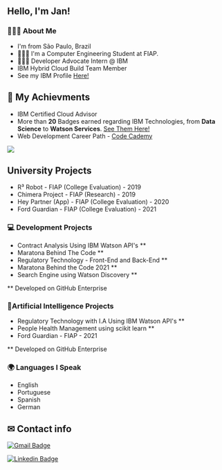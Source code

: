 <!--
**janpeter123/janpeter123** is a ✨ _special_ ✨ repository because its `README.md` (this file) appears on your GitHub profile.
-->
## Hello, I'm Jan!

### 👱🏻‍♂️ About Me
- I'm from São Paulo, Brazil
- 👨🏻‍🎓 I'm a Computer Engineering Student at FIAP.
- 👨🏻‍💻 Developer Advocate Intern @ IBM
- IBM Hybrid Cloud Build Team Member
- See my IBM Profile <a href="https://developer.ibm.com/profiles/janmerkel/" target="_blank">Here!</a>

## 🥇 My Achievments
- IBM Certified Cloud Advisor
- More than **20** Badges earned regarding IBM Technologies, from **Data Science** to **Watson Services**. <a href="https://www.credly.com/users/jan-peter-merkel/badges">See Them Here!</a>
- Web Development Career Path - <a href="https://www.codecademy.com/profiles/janmerkel">Code Cademy</a>

<img align="center" src="https://github-readme-stats.vercel.app/api/top-langs/?username=janpeter123&theme=light" />



## University Projects
 - R³ Robot - FIAP (College Evaluation) - 2019
 - Chimera Project - FIAP (Research) - 2019
 - Hey Partner (App) - FIAP (College Evaluation) - 2020
 - Ford Guardian - FIAP (College Evaluation) - 2021


### 💻 Development Projects
- Contract Analysis Using IBM Watson API's **
- Maratona Behind The Code **
- Regulatory Technology - Front-End and Back-End **
- Maratona Behind the Code 2021 **
- Search Engine using Watson Discovery **

** Developed on GitHub Enterprise


### 🤖Artificial Intelligence Projects
- Regulatory Technology with I.A Using IBM Watson API's **
- People Health Management using scikit learn **
- Ford Guardian - FIAP - 2021

** Developed on GitHub Enterprise
 
 ### 🌍 Languages I Speak
  - English
  - Portuguese
  - Spanish
  - German

## ✉ Contact info

[![Gmail Badge](https://img.shields.io/badge/-janpetermr@gmail.com-c14438?style=flat-square&logo=Gmail&logoColor=white&link=mailto:janpetermr@gmail.com)](mailto:janpetermr@gmail.com)

[![Linkedin Badge](https://img.shields.io/badge/-Jan_Peter_Merkel-blue?style=flat-square&logo=Linkedin&logoColor=white&link=https://www.linkedin.com/in/janpetermerkel/)](https://www.linkedin.com/in/janpetermerkel/)
 
